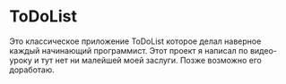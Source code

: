 # ToDoList
Это классическое приложение ToDoList которое делал наверное каждый начинающий программист. Этот проект я написал по видео-уроку и тут нет ни малейшей моей заслуги. Позже возможно его доработаю.
